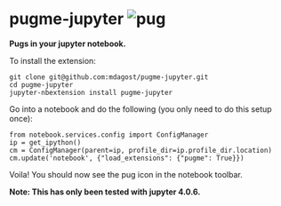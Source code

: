 # pugme-jupyter ![pug](http://textemoticons.net/wp-content/uploads/2013/03/pugstanding.gif)

**Pugs in your jupyter notebook.** 

To install the extension:

```
git clone git@github.com:mdagost/pugme-jupyter.git
cd pugme-jupyter
jupyter-nbextension install pugme-jupyter
```

Go into a notebook and do the following (you only need to do this setup once):

```
from notebook.services.config import ConfigManager
ip = get_ipython()
cm = ConfigManager(parent=ip, profile_dir=ip.profile_dir.location)
cm.update('notebook', {"load_extensions": {"pugme": True}})
```

Voila!  You should now see the pug icon in the notebook toolbar.

**Note: This has only been tested with jupyter 4.0.6.**

